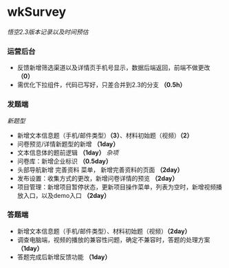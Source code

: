 # wkSurvey
*悟空2.3版本记录以及时间预估*

### 运营后台
  * 反馈新增筛选渠道以及详情页手机号显示，数据后端返回，前端不做更改  **（0）**
  * 需优化下拉组件，代码已写好，只差合并到2.3的分支 **（0.5h）**

### 发题端
  *新题型*
  - 新增文本信息题（手机/邮件类型）**（3）**、材料初始题（视频）**（2）**
  - 问卷预览/详情新题型的新增 **（1day）**
  - 文本信息体的题前逻辑 **（1day）**
  *杂项*
   - 问卷库：新增企业标识 **（0.5day）**
  - 头部导航新增 完善资料 菜单， 新增完善资料的页面 **（2day）**
  - 发布设置：收集方式的更改，新增问卷详情的预览 **（2day）**
  - 项目管理：新增项目暂停状态，更新项目操作菜单，列表为空时，新增视频播放入口，以及demo入口 **（2day）**
    

### 答题端
  - 新增文本信息题（手机/邮件类型）、材料初始题（视频）**（2day）**
  - 调查电脑端，视频的播放的兼容性问题，确定不兼容时，答题的处理方案 **（1day）**
  - 答题完成后新增反馈功能 **（1day）**
    
    



